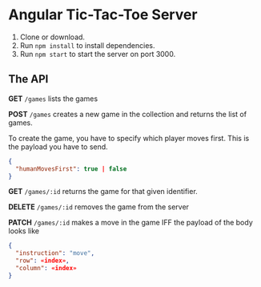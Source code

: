 # Angular Tic-Tac-Toe Server

1. Clone or download.
1. Run `npm install` to install dependencies.
1. Run `npm start` to start the server on port 3000.

## The API

**GET** `/games` lists the games

**POST** `/games` creates a new game in
the collection and returns the list of
games.

To create the game, you have to specify which
player moves first. This is the payload you
have to send.

```json
{
  "humanMovesFirst": true | false
}
```


**GET** `/games/:id` returns the game
for that given identifier.

**DELETE** `/games/:id` removes the game
from the server

**PATCH** `/games/:id` makes a move in the
game IFF the payload of the body looks like

```json
{
  "instruction": "move",
  "row": «index»,
  "column": «index»
}
```
